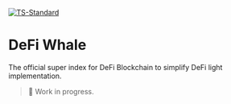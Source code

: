 [![TS-Standard](https://badgen.net/badge/code%20style/ts-standard/blue?icon=typescript)](https://github.com/standard/ts-standard)

# DeFi Whale

The official super index for DeFi Blockchain to simplify DeFi light implementation.

> 🚧 Work in progress.
